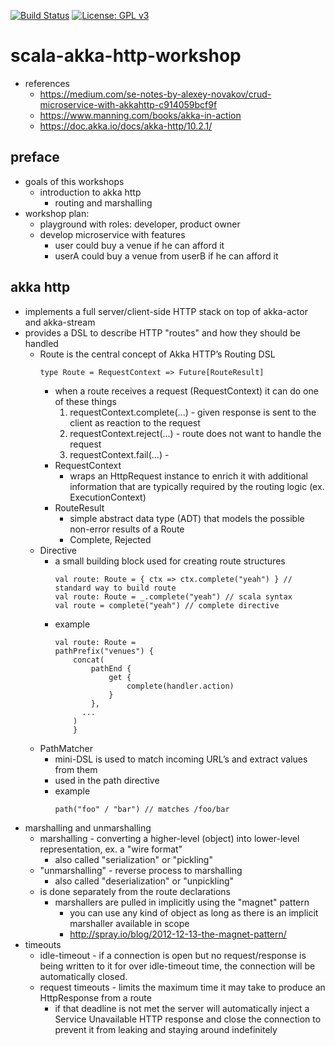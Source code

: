 [![Build Status](https://travis-ci.com/mtumilowicz/scala-akka-http-workshop.svg?branch=master)](https://travis-ci.com/mtumilowicz/scala-akka-http-actor-workshop)
[![License: GPL v3](https://img.shields.io/badge/License-GPLv3-blue.svg)](https://www.gnu.org/licenses/gpl-3.0)

# scala-akka-http-workshop
* references
    * https://medium.com/se-notes-by-alexey-novakov/crud-microservice-with-akkahttp-c914059bcf9f
    * https://www.manning.com/books/akka-in-action
    * https://doc.akka.io/docs/akka-http/10.2.1/

## preface
* goals of this workshops
    * introduction to akka http
        * routing and marshalling
* workshop plan:
    * playground with roles: developer, product owner
    * develop microservice with features
        * user could buy a venue if he can afford it
        * userA could buy a venue from userB if he can afford it
          
## akka http
* implements a full server/client-side HTTP stack on top of akka-actor and akka-stream
* provides a DSL to describe HTTP "routes" and how they should be handled
    * Route is the central concept of Akka HTTP’s Routing DSL
        ```
        type Route = RequestContext => Future[RouteResult]
        ```
        * when a route receives a request (RequestContext) it can do one of these things
            1. requestContext.complete(...) - given response is sent to the client as reaction to the request
            1. requestContext.reject(...) - route does not want to handle the request
            1. requestContext.fail(...) - 
        * RequestContext
            * wraps an HttpRequest instance to enrich it with additional information that are typically required 
            by the routing logic (ex. ExecutionContext)
        * RouteResult
            * simple abstract data type (ADT) that models the possible non-error results of a Route
            * Complete, Rejected
    * Directive
        * a small building block used for creating route structures
            ```
            val route: Route = { ctx => ctx.complete("yeah") } // standard way to build route
            val route: Route = _.complete("yeah") // scala syntax
            val route = complete("yeah") // complete directive
            ```
        * example
            ```
            val route: Route =
            pathPrefix("venues") {
                concat(
                    pathEnd {
                        get {
                            complete(handler.action)
                        }
                    },
                  ...
                )
                }
            ```
    * PathMatcher
        * mini-DSL is used to match incoming URL’s and extract values from them
        * used in the path directive
        * example
            ```
            path("foo" / "bar") // matches /foo/bar
            ```
* marshalling and unmarshalling
    * marshalling - converting a higher-level (object) into lower-level representation, ex. a "wire format"
        * also called "serialization" or "pickling"
    * "unmarshalling" - reverse process to marshalling
        * also called "deserialization" or "unpickling"
    * is done separately from the route declarations
        * marshallers are pulled in implicitly using the "magnet" pattern
            * you can use any kind of object as long as there is an implicit marshaller available in scope
            * http://spray.io/blog/2012-12-13-the-magnet-pattern/ 
* timeouts
    * idle-timeout - if a connection is open but no request/response is being written to it for over idle-timeout time, 
    the connection will be automatically closed.
    * request timeouts - limits the maximum time it may take to produce an HttpResponse from a route
        * if that deadline is not met the server will automatically inject a Service Unavailable HTTP response and 
        close the connection to prevent it from leaking and staying around indefinitely
